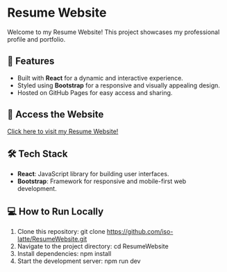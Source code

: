 # Resume Website

Welcome to my Resume Website! This project showcases my professional profile and portfolio.

## 🚀 Features

- Built with **React** for a dynamic and interactive experience.
- Styled using **Bootstrap** for a responsive and visually appealing design.
- Hosted on GitHub Pages for easy access and sharing.

## 📂 Access the Website

[Click here to visit my Resume Website!](https://iso-latte.github.io/ResumeWebsite/)

## 🛠️ Tech Stack

- **React**: JavaScript library for building user interfaces.
- **Bootstrap**: Framework for responsive and mobile-first web development.

## 💻 How to Run Locally

1. Clone this repository:
   git clone https://github.com/iso-latte/ResumeWebsite.git
2. Navigate to the project directory:
   cd ResumeWebsite
3. Install dependencies:
   npm install
4. Start the development server:
  npm run dev
